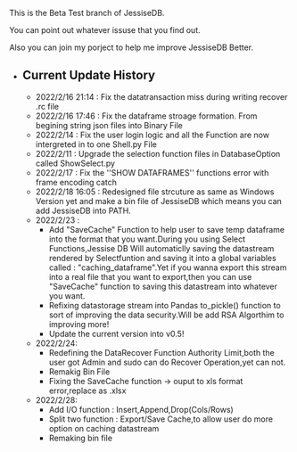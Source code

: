 This is the Beta Test branch of JessiseDB.

You can point out whatever issuse that you find out.

Also you can join my porject to help me improve JessiseDB Better.

- Current Update History
  ----------------------

  - 2022/2/16  21:14 : Fix the datatransaction miss during writing recover .rc file
  - 2022/2/16 17:46 : Fix the dataframe stroage formation. From begining string json files into Binary File
  - 2022/2/14 : Fix the user login logic and all the Function are now intergreted in to one Shell.py File
  - 2022/2/11 : Upgrade the selection function files in DatabaseOption called ShowSelect.py
  - 2022/2/17 : Fix the ''SHOW DATAFRAMES'' functions error with frame encoding catch
  - 2022/2/18 16:05 : Redesigned file strcuture as same as Windows Version yet and make a bin file of JessiseDB which means you can add JessiseDB into PATH.
  - 2022/2/23 :
    - Add "SaveCache" Function to help user to save temp dataframe into the format that you want.During you using Select Functions,Jessise DB Will automaticlly saving the datastream rendered by Selectfuntion and saving it into a global variables called : "caching_dataframe".Yet if you wanna export this stream into a real file that you want to export,then you can use "SaveCache" function to saving this datastream into whatever you want.
    - Refixing datastorage stream into Pandas to_pickle() function to sort of improving the data security.Will be add RSA Algorthim to improving more!
    - Update the current version into v0.5!
  - 2022/2/24:
    - Redefining the DataRecover Function Authority Limit,both the user got Admin and sudo can do Recover Operation,yet can not.
    - Remakig Bin File
    - Fixing the SaveCache function -> ouput to xls format error,replace as .xlsx
  - 2022/2/28:
    - Add I/O function : Insert,Append,Drop(Cols/Rows)
    - Split two function : Export/Save Cache,to allow user do more option on caching datastream
    - Remaking bin file
